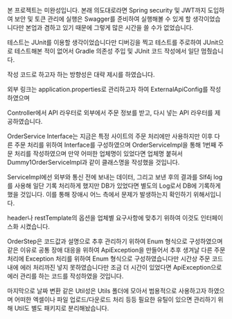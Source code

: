 본 프로젝트는 미완성입니다.
본래 의도대로라면 Spring security 및 JWT까지 도입하여 보안 및 토큰 관리에
실행은 Swagger를 준비하여 실행해볼 수 있게 할 생각이었습니다만
본업과 겸하고 있기 때문에 그렇게 많은 시간을 쓸 수가 없었습니다.

테스트는 JUnit를 이용할 생각이었습니다만
디버깅을 찍고 테스트를 주로하여
JUnit으로 테스트해본 적이 없어서 Gradle 의존성 주입 및 JUnit 코드 작성에서 일단 멈췄습니다.

작성 코드로 하고자 하는 방향성은 대략 제시를 하였습니다.

외부 링크는 application.properties로 관리하고자 하여
ExternalApiConfig를 작성하였으며

Controller에서 API 라우터로 외부에서 주문 정보를 받고, 다시 넣는 API 라우터를 제공하였습니다.

OrderService Interface는 지금은 특정 사이트의 주문 처리에만 사용하지만
이후 다른 주문 처리를 위하여 Interface를 구성하였으며
OrderServiceImpl을 통해 1번째 주문 처리를 작성하였으며
만약 어떠한 업체명이 있었다면 업체명 붙혀서 Dummy1OrderServiceImpl과 같이 클래스명을 작성했을 것입니다.

ServiceImpl에선 외부와 통신 전에 보내는 데이터, 그리고 보낸 후의 결과를
Slf4j log를 사용해 일단 기록 처리하게 했지만
DB가 있었다면 별도의 Log로서 DB에 기록하게 했을 것입니다.
이를 통해 장애시 어느 측에서 문제가 발생하는지 확인하기 위해서입니다.

header나 restTemplate의 옵션을 업체별 요구사항에 맞추기 위하여 이것도 인터페이스화 시켰습니다.

OrderStep은 코드값과 설명으로 추후 관리하기 위하여 Enum 형식으로 구성하였으며
같은 이유로 공통 장애 대응을 위하여 ApiException을 만들어서
추후 생겨날 다른 주문 처리에 Exception 처리를 위하여 Enum 형식으로 구성하였습니다만
시간상 주문 코드 내에 에러 처리까진 넣지 못하였습니다만
조금 더 시간이 있었다면 ApiException으로 에러 관리를 하는 코드를 작성하였을 것입니다.

마지막으로 날짜 변환 같은 Util성은 Utils 폴더에 모아서 범용적으로 사용하고자 하였으며
어떠한 엑셀이나 파일 업로드/다운로드 처리 등등
필요한 유틸이 있으면 관리하기 위해 Util도 별도 패키지로 분리해놨습니다.




